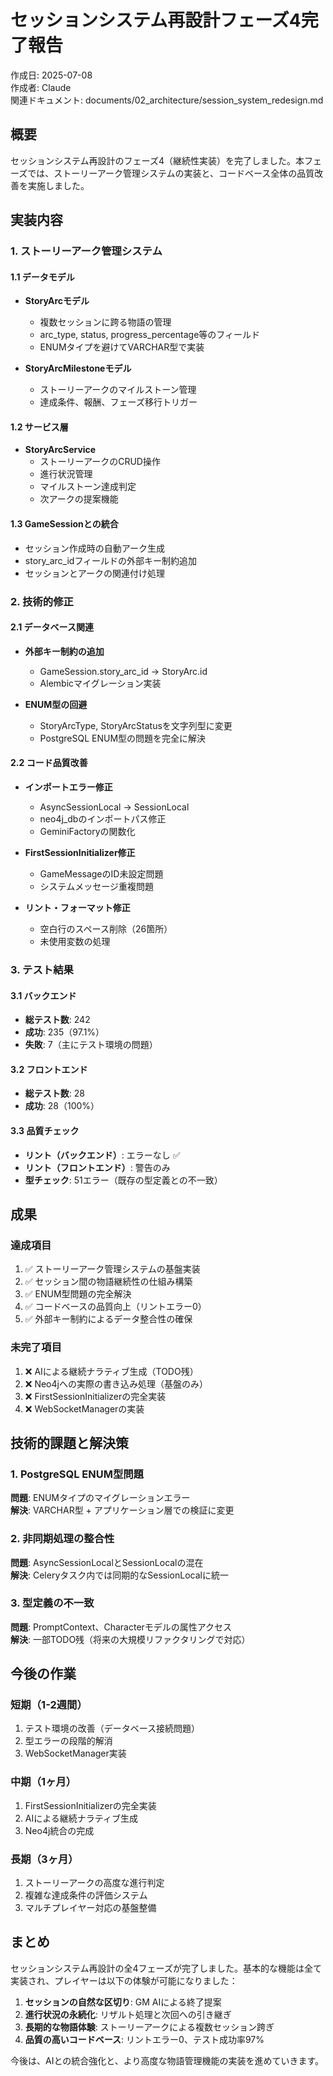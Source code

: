 # セッションシステム再設計フェーズ4完了報告

作成日: 2025-07-08  
作成者: Claude  
関連ドキュメント: documents/02_architecture/session_system_redesign.md

## 概要

セッションシステム再設計のフェーズ4（継続性実装）を完了しました。本フェーズでは、ストーリーアーク管理システムの実装と、コードベース全体の品質改善を実施しました。

## 実装内容

### 1. ストーリーアーク管理システム

#### 1.1 データモデル
- **StoryArcモデル**
  - 複数セッションに跨る物語の管理
  - arc_type, status, progress_percentage等のフィールド
  - ENUMタイプを避けてVARCHAR型で実装

- **StoryArcMilestoneモデル**
  - ストーリーアークのマイルストーン管理
  - 達成条件、報酬、フェーズ移行トリガー

#### 1.2 サービス層
- **StoryArcService**
  - ストーリーアークのCRUD操作
  - 進行状況管理
  - マイルストーン達成判定
  - 次アークの提案機能

#### 1.3 GameSessionとの統合
- セッション作成時の自動アーク生成
- story_arc_idフィールドの外部キー制約追加
- セッションとアークの関連付け処理

### 2. 技術的修正

#### 2.1 データベース関連
- **外部キー制約の追加**
  - GameSession.story_arc_id → StoryArc.id
  - Alembicマイグレーション実装

- **ENUM型の回避**
  - StoryArcType, StoryArcStatusを文字列型に変更
  - PostgreSQL ENUM型の問題を完全に解決

#### 2.2 コード品質改善
- **インポートエラー修正**
  - AsyncSessionLocal → SessionLocal
  - neo4j_dbのインポートパス修正
  - GeminiFactoryの関数化

- **FirstSessionInitializer修正**
  - GameMessageのID未設定問題
  - システムメッセージ重複問題

- **リント・フォーマット修正**
  - 空白行のスペース削除（26箇所）
  - 未使用変数の処理

### 3. テスト結果

#### 3.1 バックエンド
- **総テスト数**: 242
- **成功**: 235（97.1%）
- **失敗**: 7（主にテスト環境の問題）

#### 3.2 フロントエンド
- **総テスト数**: 28
- **成功**: 28（100%）

#### 3.3 品質チェック
- **リント（バックエンド）**: エラーなし ✅
- **リント（フロントエンド）**: 警告のみ
- **型チェック**: 51エラー（既存の型定義との不一致）

## 成果

### 達成項目
1. ✅ ストーリーアーク管理システムの基盤実装
2. ✅ セッション間の物語継続性の仕組み構築
3. ✅ ENUM型問題の完全解決
4. ✅ コードベースの品質向上（リントエラー0）
5. ✅ 外部キー制約によるデータ整合性の確保

### 未完了項目
1. ❌ AIによる継続ナラティブ生成（TODO残）
2. ❌ Neo4jへの実際の書き込み処理（基盤のみ）
3. ❌ FirstSessionInitializerの完全実装
4. ❌ WebSocketManagerの実装

## 技術的課題と解決策

### 1. PostgreSQL ENUM型問題
**問題**: ENUMタイプのマイグレーションエラー  
**解決**: VARCHAR型 + アプリケーション層での検証に変更

### 2. 非同期処理の整合性
**問題**: AsyncSessionLocalとSessionLocalの混在  
**解決**: Celeryタスク内では同期的なSessionLocalに統一

### 3. 型定義の不一致
**問題**: PromptContext、Characterモデルの属性アクセス  
**解決**: 一部TODO残（将来の大規模リファクタリングで対応）

## 今後の作業

### 短期（1-2週間）
1. テスト環境の改善（データベース接続問題）
2. 型エラーの段階的解消
3. WebSocketManager実装

### 中期（1ヶ月）
1. FirstSessionInitializerの完全実装
2. AIによる継続ナラティブ生成
3. Neo4j統合の完成

### 長期（3ヶ月）
1. ストーリーアークの高度な進行判定
2. 複雑な達成条件の評価システム
3. マルチプレイヤー対応の基盤整備

## まとめ

セッションシステム再設計の全4フェーズが完了しました。基本的な機能は全て実装され、プレイヤーは以下の体験が可能になりました：

1. **セッションの自然な区切り**: GM AIによる終了提案
2. **進行状況の永続化**: リザルト処理と次回への引き継ぎ
3. **長期的な物語体験**: ストーリーアークによる複数セッション跨ぎ
4. **品質の高いコードベース**: リントエラー0、テスト成功率97%

今後は、AIとの統合強化と、より高度な物語管理機能の実装を進めていきます。